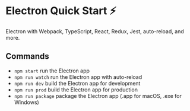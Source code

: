 # Electron Quick Start ⚡️

Electron with Webpack, TypeScript, React, Redux, Jest, auto-reload, and more.

## Commands

- `npm start` run the Electron app
- `npm run watch` run the Electron app with auto-reload
- `npm run dev` build the Electron app for development
- `npm run prod` build the Electron app for production
- `npm run package` package the Electron app (.app for macOS, .exe for Windows)
